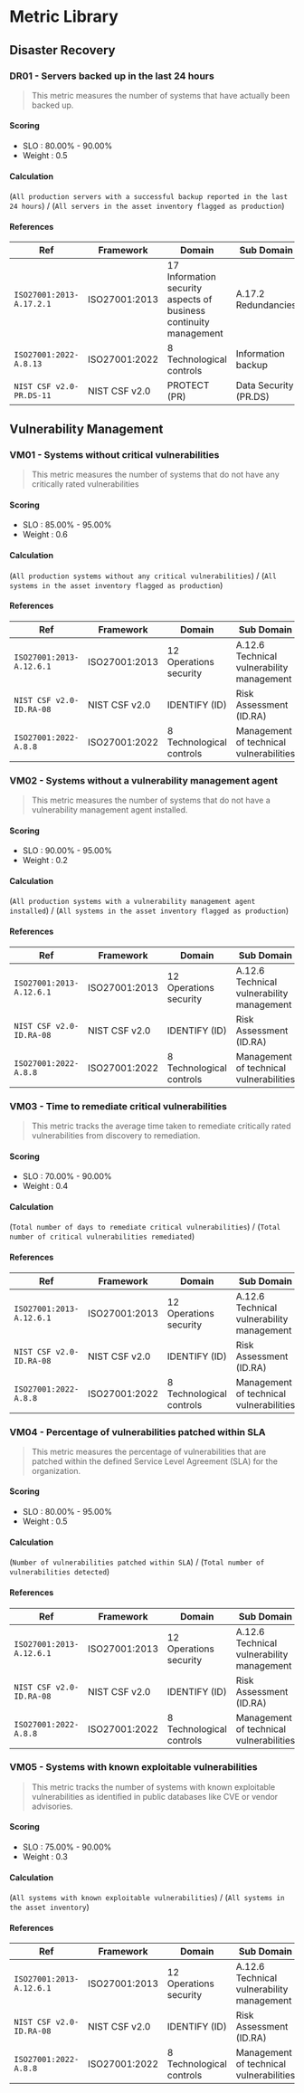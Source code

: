 # Metric Library


## Disaster Recovery


### DR01 - Servers backed up in the last 24 hours

> This metric measures the number of systems that have actually been backed up.


#### Scoring

* SLO : 80.00% - 90.00%
* Weight : 0.5

#### Calculation

(`All production servers with a successful backup reported in the last 24 hours`) / (`All servers in the asset inventory flagged as production`)

#### References

|**Ref**|**Framework**|**Domain**|**Sub Domain**|
|--|--|--|--|
|`ISO27001:2013-A.17.2.1`|ISO27001:2013|17 Information security aspects of business continuity management|A.17.2 Redundancies|
|`ISO27001:2022-A.8.13`|ISO27001:2022|8 Technological controls|Information backup|
|`NIST CSF v2.0-PR.DS-11`|NIST CSF v2.0|PROTECT (PR)|Data Security (PR.DS)|















## Vulnerability Management




### VM01 - Systems without critical vulnerabilities

> This metric measures the number of systems that do not have any critically rated vulnerabilities


#### Scoring

* SLO : 85.00% - 95.00%
* Weight : 0.6

#### Calculation

(`All production systems without any critical vulnerabilities`) / (`All systems in the asset inventory flagged as production`)

#### References

|**Ref**|**Framework**|**Domain**|**Sub Domain**|
|--|--|--|--|
|`ISO27001:2013-A.12.6.1`|ISO27001:2013|12 Operations security|A.12.6 Technical vulnerability management|
|`NIST CSF v2.0-ID.RA-08`|NIST CSF v2.0|IDENTIFY (ID)|Risk Assessment (ID.RA)|
|`ISO27001:2022-A.8.8`|ISO27001:2022|8 Technological controls|Management of technical vulnerabilities|




### VM02 - Systems without a vulnerability management agent

> This metric measures the number of systems that do not have a vulnerability management agent installed.


#### Scoring

* SLO : 90.00% - 95.00%
* Weight : 0.2

#### Calculation

(`All production systems with a vulnerability management agent installed`) / (`All systems in the asset inventory flagged as production`)

#### References

|**Ref**|**Framework**|**Domain**|**Sub Domain**|
|--|--|--|--|
|`ISO27001:2013-A.12.6.1`|ISO27001:2013|12 Operations security|A.12.6 Technical vulnerability management|
|`NIST CSF v2.0-ID.RA-08`|NIST CSF v2.0|IDENTIFY (ID)|Risk Assessment (ID.RA)|
|`ISO27001:2022-A.8.8`|ISO27001:2022|8 Technological controls|Management of technical vulnerabilities|




### VM03 - Time to remediate critical vulnerabilities

> This metric tracks the average time taken to remediate critically rated vulnerabilities from discovery to remediation.


#### Scoring

* SLO : 70.00% - 90.00%
* Weight : 0.4

#### Calculation

(`Total number of days to remediate critical vulnerabilities`) / (`Total number of critical vulnerabilities remediated`)

#### References

|**Ref**|**Framework**|**Domain**|**Sub Domain**|
|--|--|--|--|
|`ISO27001:2013-A.12.6.1`|ISO27001:2013|12 Operations security|A.12.6 Technical vulnerability management|
|`NIST CSF v2.0-ID.RA-08`|NIST CSF v2.0|IDENTIFY (ID)|Risk Assessment (ID.RA)|
|`ISO27001:2022-A.8.8`|ISO27001:2022|8 Technological controls|Management of technical vulnerabilities|




### VM04 - Percentage of vulnerabilities patched within SLA

> This metric measures the percentage of vulnerabilities that are patched within the defined Service Level Agreement (SLA) for the organization.


#### Scoring

* SLO : 80.00% - 95.00%
* Weight : 0.5

#### Calculation

(`Number of vulnerabilities patched within SLA`) / (`Total number of vulnerabilities detected`)

#### References

|**Ref**|**Framework**|**Domain**|**Sub Domain**|
|--|--|--|--|
|`ISO27001:2013-A.12.6.1`|ISO27001:2013|12 Operations security|A.12.6 Technical vulnerability management|
|`NIST CSF v2.0-ID.RA-08`|NIST CSF v2.0|IDENTIFY (ID)|Risk Assessment (ID.RA)|
|`ISO27001:2022-A.8.8`|ISO27001:2022|8 Technological controls|Management of technical vulnerabilities|




### VM05 - Systems with known exploitable vulnerabilities

> This metric tracks the number of systems with known exploitable vulnerabilities as identified in public databases like CVE or vendor advisories.


#### Scoring

* SLO : 75.00% - 90.00%
* Weight : 0.3

#### Calculation

(`All systems with known exploitable vulnerabilities`) / (`All systems in the asset inventory`)

#### References

|**Ref**|**Framework**|**Domain**|**Sub Domain**|
|--|--|--|--|
|`ISO27001:2013-A.12.6.1`|ISO27001:2013|12 Operations security|A.12.6 Technical vulnerability management|
|`NIST CSF v2.0-ID.RA-08`|NIST CSF v2.0|IDENTIFY (ID)|Risk Assessment (ID.RA)|
|`ISO27001:2022-A.8.8`|ISO27001:2022|8 Technological controls|Management of technical vulnerabilities|




